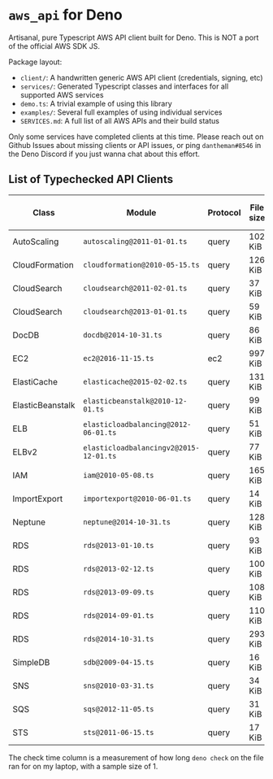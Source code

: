 # `aws_api` for Deno

Artisanal, pure Typescript AWS API client built for Deno. This is NOT a port of the official AWS SDK JS.

Package layout:

* `client/`: A handwritten generic AWS API client (credentials, signing, etc)
* `services/`: Generated Typescript classes and interfaces for all supported AWS services
* `demo.ts`: A trivial example of using this library
* `examples/`: Several full examples of using individual services
* `SERVICES.md`: A full list of all AWS APIs and their build status

Only some services have completed clients at this time. Please reach out on Github Issues about missing clients or API issues, or ping `dantheman#8546` in the Deno Discord if you just wanna chat about this effort.

## List of Typechecked API Clients

[//]: # (Generated Content Barrier)

| Class | Module | Protocol | File size | Approx check time |
| --- | --- | --- | --- | --- |
| AutoScaling | `autoscaling@2011-01-01.ts` | query | 102 KiB | 2.564 sec |
| CloudFormation | `cloudformation@2010-05-15.ts` | query | 126 KiB | 2.805 sec |
| CloudSearch | `cloudsearch@2011-02-01.ts` | query | 37 KiB | 1.67 sec |
| CloudSearch | `cloudsearch@2013-01-01.ts` | query | 59 KiB | 2.084 sec |
| DocDB | `docdb@2014-10-31.ts` | query | 86 KiB | 1.715 sec |
| EC2 | `ec2@2016-11-15.ts` | ec2 | 997 KiB | 10.227 sec |
| ElastiCache | `elasticache@2015-02-02.ts` | query | 131 KiB | 2.648 sec |
| ElasticBeanstalk | `elasticbeanstalk@2010-12-01.ts` | query | 99 KiB | 2.519 sec |
| ELB | `elasticloadbalancing@2012-06-01.ts` | query | 51 KiB | 2.021 sec |
| ELBv2 | `elasticloadbalancingv2@2015-12-01.ts` | query | 77 KiB | 1.739 sec |
| IAM | `iam@2010-05-08.ts` | query | 165 KiB | 3.199 sec |
| ImportExport | `importexport@2010-06-01.ts` | query | 14 KiB | 1.277 sec |
| Neptune | `neptune@2014-10-31.ts` | query | 128 KiB | 2.164 sec |
| RDS | `rds@2013-01-10.ts` | query | 93 KiB | 2.197 sec |
| RDS | `rds@2013-02-12.ts` | query | 100 KiB | 2.338 sec |
| RDS | `rds@2013-09-09.ts` | query | 108 KiB | 2.493 sec |
| RDS | `rds@2014-09-01.ts` | query | 110 KiB | 2.644 sec |
| RDS | `rds@2014-10-31.ts` | query | 293 KiB | 3.215 sec |
| SimpleDB | `sdb@2009-04-15.ts` | query | 16 KiB | 1.505 sec |
| SNS | `sns@2010-03-31.ts` | query | 34 KiB | 1.662 sec |
| SQS | `sqs@2012-11-05.ts` | query | 31 KiB | 1.501 sec |
| STS | `sts@2011-06-15.ts` | query | 17 KiB | 1.341 sec |

[//]: # (Generated Content Barrier)

The check time column is a measurement of how long `deno check` on the file ran for on my laptop, with a sample size of 1.
